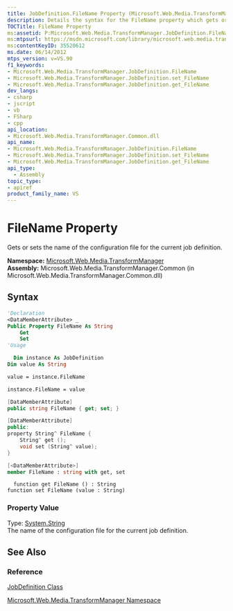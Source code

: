 ```yaml
---
title: JobDefinition.FileName Property (Microsoft.Web.Media.TransformManager)
description: Details the syntax for the FileName property which gets or sets the name of the configuration file for the current job definition.
TOCTitle: FileName Property
ms:assetid: P:Microsoft.Web.Media.TransformManager.JobDefinition.FileName
ms:mtpsurl: https://msdn.microsoft.com/library/microsoft.web.media.transformmanager.jobdefinition.filename(v=VS.90)
ms:contentKeyID: 35520612
ms.date: 06/14/2012
mtps_version: v=VS.90
f1_keywords:
- Microsoft.Web.Media.TransformManager.JobDefinition.FileName
- Microsoft.Web.Media.TransformManager.JobDefinition.set_FileName
- Microsoft.Web.Media.TransformManager.JobDefinition.get_FileName
dev_langs:
- csharp
- jscript
- vb
- FSharp
- cpp
api_location:
- Microsoft.Web.Media.TransformManager.Common.dll
api_name:
- Microsoft.Web.Media.TransformManager.JobDefinition.FileName
- Microsoft.Web.Media.TransformManager.JobDefinition.set_FileName
- Microsoft.Web.Media.TransformManager.JobDefinition.get_FileName
api_type:
  - Assembly
topic_type:
- apiref
product_family_name: VS
---
```


# FileName Property

Gets or sets the name of the configuration file for the current job definition.

**Namespace:**  [Microsoft.Web.Media.TransformManager](microsoft-web-media-transformmanager-namespace.md)  
**Assembly:**  Microsoft.Web.Media.TransformManager.Common (in Microsoft.Web.Media.TransformManager.Common.dll)

## Syntax

```vb
'Declaration
<DataMemberAttribute> _
Public Property FileName As String
    Get
    Set
'Usage

  Dim instance As JobDefinition
Dim value As String

value = instance.FileName

instance.FileName = value
```

```csharp
[DataMemberAttribute]
public string FileName { get; set; }
```

```cpp
[DataMemberAttribute]
public:
property String^ FileName {
    String^ get ();
    void set (String^ value);
}
```

``` fsharp
[<DataMemberAttribute>]
member FileName : string with get, set
```

```jscript
  function get FileName () : String
function set FileName (value : String)
```

### Property Value

Type: [System.String](https://msdn.microsoft.com/library/s1wwdcbf)  
The name of the configuration file for the current job definition.  

## See Also

### Reference

[JobDefinition Class](jobdefinition-class-microsoft-web-media-transformmanager.md)

[Microsoft.Web.Media.TransformManager Namespace](microsoft-web-media-transformmanager-namespace.md)
